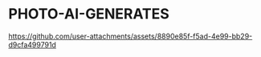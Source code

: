 # PHOTO-AI-GENERATES

https://github.com/user-attachments/assets/8890e85f-f5ad-4e99-bb29-d9cfa499791d

